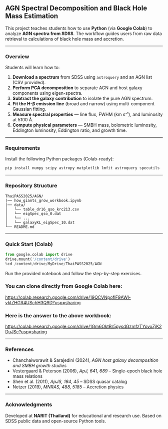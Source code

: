 ## **AGN Spectral Decomposition and Black Hole Mass Estimation**

This project teaches students how to use **Python** (via **Google Colab**) to analyze **AGN spectra from SDSS**.
The workflow guides users from raw data retrieval to calculations of black hole mass and accretion.

---

### **Overview**

Students will learn how to:

1. **Download a spectrum** from SDSS using `astroquery` and an AGN list (CSV provided).
2. **Perform PCA decomposition** to separate AGN and host galaxy components using eigen-spectra.
3. **Subtract the galaxy contribution** to isolate the pure AGN spectrum.
4. **Fit the H-β emission line** (broad and narrow) using multi-component Gaussian fitting.
5. **Measure spectral properties** — line flux, FWHM (km s⁻¹), and luminosity at 5100 Å.
6. **Compute physical parameters** — SMBH mass, bolometric luminosity, Eddington luminosity, Eddington ratio, and growth time.

---

### **Requirements**

Install the following Python packages (Colab-ready):

```bash
pip install numpy scipy astropy matplotlib lmfit astroquery specutils
```

---

### **Repository Structure**

```
ThaiPASS2025/AGN/
|── how_giants_grow_workbook.ipynb
|── data/
│   └── table_dr16_qso_krc213.csv
│   └── eigSpec_qso_0.dat
│   └── ...
│   └── galaxyKL_eigSpec_10.dat
└── README.md
```

---

### **Quick Start (Colab)**

```python
from google.colab import drive
drive.mount('/content/drive')
%cd /content/drive/MyDrive/ThaiPASS2025/AGN
```

Run the provided notebook and follow the step-by-step exercises.


### **You can clone directly from Google Colab here:**
https://colab.research.google.com/drive/19QCVNpoflF9AWl-vkIZHGR4USchH3Q9D?usp=sharing

### **Here is the answer to the above workbook:**
https://colab.research.google.com/drive/1Gm6OktBr5pysdGzmfzTYovxZjK2DuJSc?usp=sharing

---

### **References**

* Chanchaiworawit & Sarajedini (2024), *AGN host galaxy decomposition and SMBH growth studies*
* Vestergaard & Peterson (2006), *ApJ, 641, 689* – Single-epoch black hole mass relations
* Shen et al. (2011), *ApJS, 194, 45* – SDSS quasar catalog
* Netzer (2019), *MNRAS, 488, 5185* – Accretion physics

---

### **Acknowledgments**

Developed at **NARIT (Thailand)** for educational and research use.
Based on SDSS public data and open-source Python tools.
